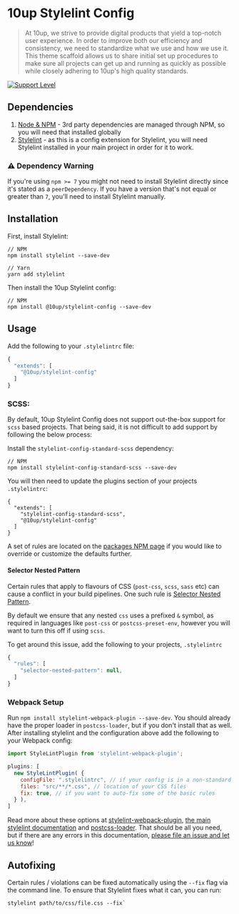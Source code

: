 # 10up Stylelint Config

> At 10up, we strive to provide digital products that yield a top-notch user experience. In order to improve both our efficiency and consistency, we need to standardize what we use and how we use it. This theme scaffold allows us to share initial set up procedures to make sure all projects can get up and running as quickly as possible while closely adhering to 10up's high quality standards.

[![Support Level](https://img.shields.io/badge/support-active-green.svg)](#support-level)


## Dependencies

1. [Node & NPM](https://www.npmjs.com/get-npm) - 3rd party dependencies are managed through NPM, so you will need that installed globally
2. [Stylelint](https://stylelint.io/) - as this is a config extension for Stylelint, you will need Stylelint installed in your main project in order for it to work. 

### ⚠️ Dependency Warning

If you're using `npm >= 7` you might not need to install Stylelint directly since it's stated as a `peerDependency`. If you have a version that's not equal or greater than `7`, you'll need to install Stylelint manually.

## Installation

First, install Stylelint:
```
// NPM
npm install stylelint --save-dev

// Yarn
yarn add stylelint
```

Then install the 10up Stylelint config:
```
// NPM
npm install @10up/stylelint-config --save-dev
```

## Usage

Add the following to your `.stylelintrc` file:

```js
{
  "extends": [
    "@10up/stylelint-config"
  ]
}

```

### SCSS:

By default, 10up Stylelint Config does not support out-the-box support for `scss` based projects. That being said, it is not difficult to add support by following the below process:

Install the `stylelint-config-standard-scss` dependency:
```
// NPM
npm install stylelint-config-standard-scss --save-dev
```

You will then need to update the plugins section of your projects `.stylelintrc`:

```
{
  "extends": [
    "stylelint-config-standard-scss",
    "@10up/stylelint-config"
  ]
}
```

A set of rules are located on the [packages NPM page](https://www.npmjs.com/package/stylelint-config-standard-scss) if you would like to override or customize the defaults further.


#### Selector Nested Pattern
Certain rules that apply to flavours of CSS (`post-css`, `scss`, `sass` etc) can cause a conflict in your build pipelines. One such rule is
[Selector Nested Pattern](https://stylelint.io/user-guide/rules/selector-nested-pattern).

By default we ensure that any nested `css` uses a prefixed `&` symbol, as required in languages like `post-css` or `postcss-preset-env`, however you will want to turn this off if using `scss`.

To get around this issue, add the following to your projects, `.stylelintrc`

```js
{
  "rules": [
    "selector-nested-pattern": null,
  ]
}

```

### Webpack Setup
Run `npm install stylelint-webpack-plugin --save-dev`. You should already have the proper loader in `postcss-loader`, but if you don't install that as well. After installing stylelint and the configuration above add the following to your Webpack config:

```js
import StyleLintPlugin from 'stylelint-webpack-plugin';

plugins: [
  new StyleLintPlugin( {
    configFile: ".stylelintrc", // if your config is in a non-standard place
    files: "src/**/*.css", // location of your CSS files
    fix: true, // if you want to auto-fix some of the basic rules
  } ),
]

```

Read more about these options at [stylelint-webpack-plugin](https://github.com/webpack-contrib/stylelint-webpack-plugin), [the main stylelint documentation](https://stylelint.io/) and [postcss-loader](https://github.com/postcss/postcss-loader). That should be all you need, but if there are any errors in this documentation, [please file an issue and let us know](https://github.com/10up/stylelint-config/issues/new)!

## Autofixing

Certain rules / violations can be fixed automatically using the `--fix` flag via the command line.
To ensure that Stylelint fixes what it can, you can run:

```
stylelint path/to/css/file.css --fix`
```
